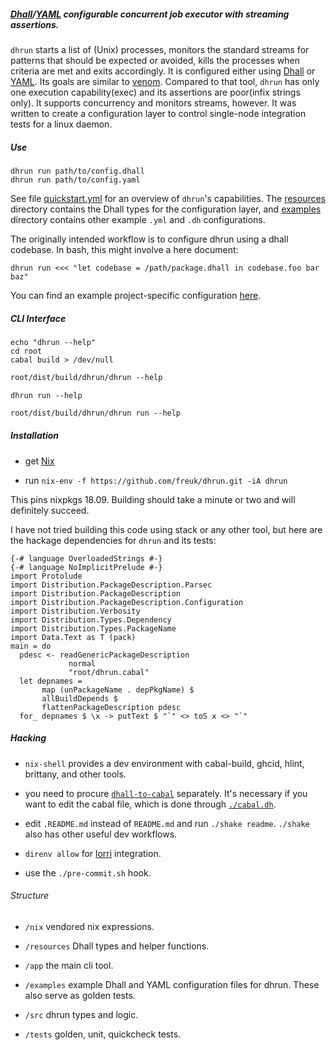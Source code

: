 ##### [Dhall](https://dhall-lang.org/)/[YAML](https://yaml.org/) configurable concurrent job executor with streaming assertions. 

`dhrun` starts a list of (Unix) processes, monitors the standard streams for
patterns that should be expected or avoided, kills the processes when criteria
are met and exits accordingly. It is configured either using
[Dhall](https://dhall-lang.org/) or [YAML](https://yaml.org/). Its goals are
similar to [venom](https://github.com/ovh/venom). Compared to that tool,
`dhrun` has only one execution capability(exec) and its assertions are
poor(infix strings only).  It supports concurrency and monitors streams,
however. It was written to create a configuration layer to control single-node
integration tests for a linux daemon.

##### Use

```{.bash}
dhrun run path/to/config.dhall 
dhrun run path/to/config.yaml
```

See file [quickstart.yml](./quickstart.yml) for an overview of `dhrun`'s
capabilities. The [resources](./resources) directory contains the Dhall types
for the configuration layer, and [examples](./examples/) directory contains
  other example `.yml` and `.dh` configurations.

The originally intended workflow is to configure dhrun using a dhall codebase.
In bash, this might involve a here document:

```{.bash}
dhrun run <<< "let codebase = /path/package.dhall in codebase.foo bar baz"
```

You can find an example project-specific configuration [here](https://xgitlab.cels.anl.gov/argo/argopkgs/blob/master/dhrun/all-tests.dh).

##### CLI Interface 

```{.hidden pipe="bash"}
echo "dhrun --help"
cd root
cabal build > /dev/null
```

```{.txt pipe="sh"}
root/dist/build/dhrun/dhrun --help
```

```{.bash}
dhrun run --help
```

```{.txt pipe="sh"}
root/dist/build/dhrun/dhrun run --help
```

##### Installation

- get [Nix](https://nixos.org/nix/)

- run `nix-env -f https://github.com/freuk/dhrun.git -iA dhrun`

This pins nixpkgs 18.09. Building should take a minute or two and will
definitely succeed.

I have not tried building this code using stack or any other tool, but here are
the hackage dependencies for `dhrun` and its tests:

```{.unwrap pipe="runhaskell | pandoc -t json"}
{-# language OverloadedStrings #-}
{-# language NoImplicitPrelude #-}
import Protolude
import Distribution.PackageDescription.Parsec
import Distribution.PackageDescription
import Distribution.PackageDescription.Configuration
import Distribution.Verbosity
import Distribution.Types.Dependency
import Distribution.Types.PackageName
import Data.Text as T (pack)
main = do
  pdesc <- readGenericPackageDescription
             normal
             "root/dhrun.cabal"
  let depnames =
       map (unPackageName . depPkgName) $
       allBuildDepends $
       flattenPackageDescription pdesc
  for_ depnames $ \x -> putText $ "`" <> toS x <> "`"
```

##### Hacking

- `nix-shell` provides a dev environment with cabal-build, ghcid, hlint,
  brittany, and other tools. 

- you need to procure
  [`dhall-to-cabal`](https://github.com/dhall-lang/dhall-to-cabal) separately.
  It's necessary if you want to edit the cabal file, which is done through
  [`./cabal.dh`](./cabal.dh).

- edit `.README.md` instead of `README.md` and run `./shake readme`. `./shake`
  also has other useful dev workflows.

- `direnv allow` for [lorri](https://github.com/target/lorri) integration.

- use the `./pre-commit.sh` hook.

###### Structure

- `/nix` vendored nix expressions.

- `/resources` Dhall types and helper functions.

- `/app` the main cli tool.

- `/examples` example Dhall and YAML configuration files for dhrun. These
  also serve as golden tests.

- `/src` dhrun types and logic.

- `/tests` golden, unit, quickcheck tests.

